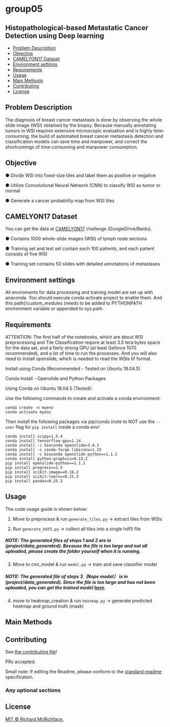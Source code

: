# group05 

## Histopathological-based  Metastatic Cancer Detection using  Deep learning

- [Problem Description](#problem-description)
- [Objective](#objective)
- [CAMELYON17 Dataset](#camelyon17-dataset)
- [Environment settings](#environment-settings)
- [Requirements](#requirements)
- [Usage](#usage)
- [Main Methods](#main-methods)
- [Contributing](#contributing)
- [License](#license)

## Problem Description

The diagnosis of breast cancer metastasis is done by observing the whole slide image (WSI) obtained by the biopsy. Because manually annotating tumors in WSI requires extensive microscopic evaluation and is highly time-consuming, the build of automated breast cancer metastasis detection and classification models can save time and manpower, and correct the shortcomings of time-consuming and manpower consumption.

## Objective

● Divide WSI into fixed-size tiles and label them as positive or negative 

● Utilize Convolutional Neural Network (CNN) to classify WSI as tumor or normal

● Generate a cancer probability map from WSI tiles

## CAMELYON17 Dataset

You can get the data at [CAMELYON17](https://camelyon17.grand-challenge.org/download/) challenge (GoogleDrive/Baidu).

● Contains 1000 whole-slide images (WSI) of lymph node sections 

● Training set and test set contain each 100 patients, and each patient consists of five WSI

● Training set contains 50 slides with detailed annotations of metastases

## Environment settings

All enviroments for data processing and training model are set up with anaconda. You should execute conda activate project to enable them. And this path(/custom_modules )needs to be added to PYTHONPATH environment variable or appended to sys.path.

## Requirements

ATTENTION: The first half of the notebooks, which are about WSI preprocessing and Tile Classification require at least 3.5 tera bytes space for the data set, and a fairly strong GPU (at least Geforce 1070 recommended), and a lot of time to run the processes. And you will also need to install openslide, which is needed to read the WSIs tif format.

Install using Conda (Recommended - Tested on Ubuntu 18.04.5)

Conda Install - Openslide and Python Packages

Using Conda on Ubuntu 18.04.5 (Tested):

Use the following commands to create and activate a conda environment:

```
conda create -n myenv
conda activate myenv
```

Then install the following packages via pip/conda (note to NOT use the `--user` flag for `pip install` inside a conda env!

```
conda install scipy=1.5.4
conda install tensorflow-gpu=1.14
conda install -c bioconda openslide=3.4.1
conda install -c conda-forge libiconv=1.15
conda install -c bioconda openslide-python==1.1.1
conda install python-graphviz=0.13.2
pip install openslide-python==1.1.1
pip install progress==1.5
pip install scikit-image==0.16.2
pip install scikit-learn==0.21.3
pip install pandas=0.25.3
```

## Usage

The code usage guide is shown below:

1. Move to preprocess & run `generate_tiles.py`
   -> extract tiles from WSIs

2. Run `generate_hdf5.py`
   -> collect all tiles into a single hdf5 file

##### NOTE: The generated files of steps 1 and 2 are in (project/data_generated). Because the file is too large and not all uploaded, please create the folder yourself when it is running.

3. Move to cnn_model & run `model.py`
   -> train and save classifier model

##### NOTE: The generated file of steps 3（Nope model） is in (project/data_generated). Since the file is too large and has not been uploaded, you can get the trained model [here](https://drive.google.com/file/d/1D3ZgWnOlkWNJkMFwbR7I3GEpAH7uL-Rw/view?usp=sharing).

4. move to heatmap_creation & run `heatmap.py`
   -> generate predicted heatmap and ground truth (mask)


## Main Methods
### 

## Contributing

See [the contributing file](CONTRIBUTING.md)!

PRs accepted.

Small note: If editing the Readme, please conform to the [standard-readme](https://github.com/RichardLitt/standard-readme) specification.

### Any optional sections

## License

[MIT © Richard McRichface.](../LICENSE)
